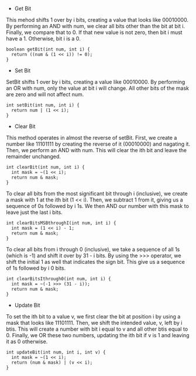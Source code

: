 - Get Bit

This mehod shifts 1 over by i bits, creating a value that looks like 00010000. 
By performing an AND with num, we clear all bits other than the bit at bit i.
Finally, we compare that to 0. If that new value is not zero, then bit i must have a 1.
Otherwise, bit i is a 0.

```
boolean getBit(int num, int i) {
  return ((num & (1 << i)) != 0);
}
```

- Set Bit

SetBit shifts 1 over by i bits, creating a value like 00010000. By performing an OR with num,
only the value at bit i will change. All other bits of the mask are zero and will not affect num.

```
int setBit(int num, int i) {
  return num | (1 << i);
}
```

- Clear Bit

This method operates in almost the reverse of setBit. First, we create a number like 11101111
by creating the reverse of it (00010000) and nagating it. Then, we perform an AND with num.
This will clear the ith bit and leave the remainder unchanged.

```
int clearBit(int num, int i) {
  int mask = ~(1 << i);
  return num & mask;
}
```

To clear all bits from the most significant bit through i (inclusive), we create a mask with
1 at the ith bit (1 << i). Then, we subtract 1 from it, giving us a sequence of 0s followed by i 1s.
We then AND our number with this mask to leave just the last i bits.

```
int clearBitsMSBthroughI(int num, int i) {
  int mask = (1 << i) - 1;
  return num & mask;
}
```

To clear all bits from i through 0 (inclusive), we take a sequence of all 1s (which is -1)
and shift it over by 31 - i bits. By using the >>> operator, we shift the initial 1 as well that
indicates the sign bit. This give us a sequence of 1s followed by i 0 bits.

```
int clearBitsIthrough0(int num, int i) {
  int mask = ~(-1 >>> (31 - i));
  return num & mask;
}
```

- Update Bit

To set the ith bit to a value v, we first clear the bit at position i by using a mask that looks like
11101111. Then, we shift the intended value, v, left by i btis. This will create a number with bit i equal
to v and all other btis equal to 0. Finally, we OR these two numbers, updating the ith bit if v is 1 and
leaving it as 0 otherwise.

```
int updateBit(int num, int i, int v) {
  int mask = ~(1 << i);
  return (num & mask) | (v << i);
}
```
